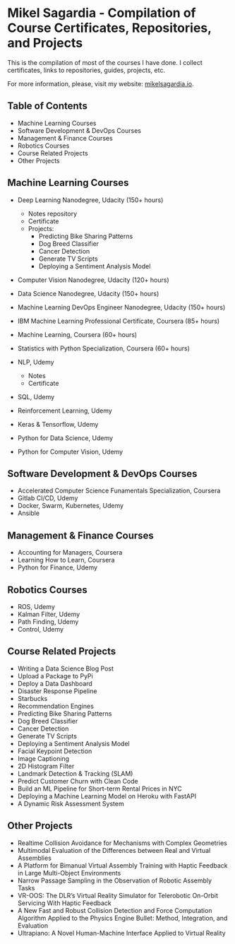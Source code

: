 # Mikel Sagardia - Compilation of Course Certificates, Repositories, and Projects

This is the compilation of most of the courses I have done. I collect certificates, links to repositories, guides, projects, etc.

For more information, please, visit my website: [mikelsagardia.io](mikelsagardia.io).

## Table of Contents

- Machine Learning Courses
- Software Development & DevOps Courses
- Management & Finance Courses
- Robotics Courses
- Course Related Projects
- Other Projects

## Machine Learning Courses

- Deep Learning Nanodegree, Udacity (150+ hours)
	- Notes repository
	- Certificate
	- Projects: 
		- Predicting Bike Sharing Patterns
		- Dog Breed Classifier
		- Cancer Detection
		- Generate TV Scripts
		- Deploying a Sentiment Analysis Model
- Computer Vision Nanodegree, Udacity (120+ hours)
- Data Science Nanodegree, Udacity (150+ hours)
- Machine Learning DevOps Engineer Nanodegree, Udacity (150+ hours)
- IBM Machine Learning Professional Certificate, Coursera (85+ hours)
- Machine Learning, Coursera (60+ hours)
- Statistics with Python Specialization, Coursera (60+ hours)

- NLP, Udemy
	- Notes
	- Certificate
- SQL, Udemy
- Reinforcement Learning, Udemy
- Keras & Tensorflow, Udemy
- Python for Data Science, Udemy
- Python for Computer Vision, Udemy

## Software Development & DevOps Courses

- Accelerated Computer Science Funamentals Specialization, Coursera
- Gitlab CI/CD, Udemy
- Docker, Swarm, Kubernetes, Udemy
- Ansible

## Management & Finance Courses

- Accounting for Managers, Coursera
- Learning How to Learn, Coursera
- Python for Finance, Udemy

## Robotics Courses

- ROS, Udemy
- Kalman Filter, Udemy
- Path Finding, Udemy
- Control, Udemy

## Course Related Projects

- Writing a Data Science Blog Post
- Upload a Package to PyPi
- Deploy a Data Dashboard
- Disaster Response Pipeline
- Starbucks
- Recommendation Engines
- Predicting Bike Sharing Patterns
- Dog Breed Classifier
- Cancer Detection
- Generate TV Scripts
- Deploying a Sentiment Analysis Model
- Facial Keypoint Detection
- Image Captioning
- 2D Histogram Filter
- Landmark Detection & Tracking (SLAM)
- Predict Customer Churn with Clean Code
- Build an ML Pipeline for Short-term Rental Prices in NYC
- Deploying a Machine Learning Model on Heroku with FastAPI
- A Dynamic Risk Assessment System

## Other Projects

- Realtime Collision Avoidance for Mechanisms with Complex Geometries
- Multimodal Evaluation of the Differences between Real and Virtual Assemblies
- A Platform for Bimanual Virtual Assembly Training with Haptic Feedback in Large Multi-Object Environments
- Narrow Passage Sampling in the Observation of Robotic Assembly Tasks
- VR-OOS: The DLR’s Virtual Reality Simulator for Telerobotic On-Orbit Servicing With Haptic Feedback
- A New Fast and Robust Collision Detection and Force Computation Algorithm Applied to the Physics Engine Bullet: Method, Integration, and Evaluation
- Ultrapiano: A Novel Human-Machine Interface Applied to Virtual Reality